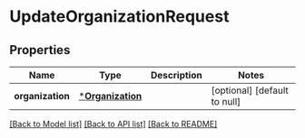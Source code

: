 # UpdateOrganizationRequest

## Properties
Name | Type | Description | Notes
------------ | ------------- | ------------- | -------------
**organization** | [***Organization**](Organization.md) |  | [optional] [default to null]

[[Back to Model list]](../README.md#documentation-for-models) [[Back to API list]](../README.md#documentation-for-api-endpoints) [[Back to README]](../README.md)


